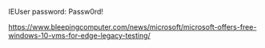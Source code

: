 IEUser
password: Passw0rd!

https://www.bleepingcomputer.com/news/microsoft/microsoft-offers-free-windows-10-vms-for-edge-legacy-testing/